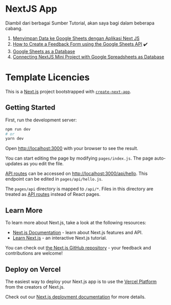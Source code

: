 # NextJS App

Diambil dari berbagai Sumber Tutorial, akan saya bagi dalam beberapa cabang.

1. [Menyimpan Data ke Google Sheets dengan Aplikasi Next JS](https://github.com/amati-tiru-modifikasi/nextjs-playing-sheets/tree/sheet1)
2. [How to Create a Feedback Form using the Google Sheets API](https://github.com/amati-tiru-modifikasi/nextjs-playing-sheets/tree/sheet2) ✔️
3. [Google Sheets as a Database](https://github.com/amati-tiru-modifikasi/nextjs-playing-sheets/tree/sheet3)
4. [Connecting NextJS Mini Project with Google Spreadsheets as Database](https://github.com/amati-tiru-modifikasi/nextjs-playing-sheets/tree/sheet4)

# Template Licencies

This is a [Next.js](https://nextjs.org/) project bootstrapped with [`create-next-app`](https://github.com/vercel/next.js/tree/canary/packages/create-next-app).

## Getting Started

First, run the development server:

```bash
npm run dev
# or
yarn dev
```

Open [http://localhost:3000](http://localhost:3000) with your browser to see the result.

You can start editing the page by modifying `pages/index.js`. The page auto-updates as you edit the file.

[API routes](https://nextjs.org/docs/api-routes/introduction) can be accessed on [http://localhost:3000/api/hello](http://localhost:3000/api/hello). This endpoint can be edited in `pages/api/hello.js`.

The `pages/api` directory is mapped to `/api/*`. Files in this directory are treated as [API routes](https://nextjs.org/docs/api-routes/introduction) instead of React pages.

## Learn More

To learn more about Next.js, take a look at the following resources:

- [Next.js Documentation](https://nextjs.org/docs) - learn about Next.js features and API.
- [Learn Next.js](https://nextjs.org/learn) - an interactive Next.js tutorial.

You can check out [the Next.js GitHub repository](https://github.com/vercel/next.js/) - your feedback and contributions are welcome!

## Deploy on Vercel

The easiest way to deploy your Next.js app is to use the [Vercel Platform](https://vercel.com/import?utm_medium=default-template&filter=next.js&utm_source=create-next-app&utm_campaign=create-next-app-readme) from the creators of Next.js.

Check out our [Next.js deployment documentation](https://nextjs.org/docs/deployment) for more details.


